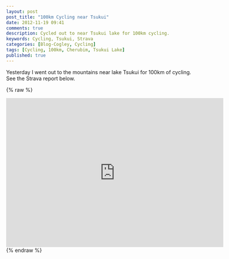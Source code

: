 ```yaml
---
layout: post
post_title: "100km Cycling near Tsukui"
date: 2012-11-19 09:41
comments: true
description: Cycled out to near Tsukui lake for 100km cycling.
keywords: Cycling, Tsukui, Strava
categories: [Blog-Cogley, Cycling]
tags: [Cycling, 100km, Cherubim, Tsukui Lake]
published: true
---
```

Yesterday I went out to the mountains near lake Tsukui for 100km of cycling. See the Strava report below.

{% raw %} 
<iframe height='405' width='590' frameborder='0' allowtransparency='true' scrolling='no' src='http://app.strava.com/activities/28174725/embed/f8926e38fe93367bbcc6eba7fcf4016a302716bc'></iframe>
{% endraw %}
